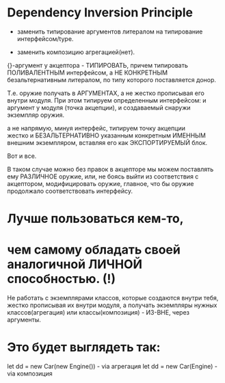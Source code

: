 # Dependency Inversion Principle
- заменить типирование аргументов литералом на типирование интерфейсом/type.

- заменить композицию агрегацией(нет).

{}-аргумент у акцептора - ТИПИРОВАТЬ, 
причем типировать ПОЛИВАЛЕНТНЫМ интерфейсом, 
а НЕ КОНКРЕТНЫМ безальтернативным литералом, по типу которого поставляется донор.

Т.е. оружие получать в АРГУМЕНТАХ, а не жестко прописывая его внутри модуля.
При этом типируем определенным интерфейсом:
и аргумент у модуля (точка акцепции), 
и создаваемый снаружи экземпляр оружия.

а не напрямую, минуя интерфейс, типируем точку акцепции  
жестко и БЕЗАЛЬТЕРНАТИВНО указанным конкретным ИМЕННЫМ внешним экземпляром,
вставляя его как ЭКСПОРТИРУЕМЫЙ блок.
 
Вот и все.

В таком случае можно без правок в акцепторе мы можем поставлять ему РАЗЛИЧНОЕ оружие,
или, не боясь выйти из соответствия с акцептором, модифицировать оружие, 
главное, что бы оружие продолжало соответствовать интерфейсу.


# Лучше пользоваться кем-то,
# чем самому обладать своей аналогичной ЛИЧНОЙ способностью. (!)

Не работать с экземплярами классов, которые создаются внутри тебя, жестко прописывая их внутри модуля,
а получать экземпляры нужных классов(агрегация) или классы(композиция) - ИЗ-ВНЕ,
через аргументы.



# Это будет выглядеть так:
let dd = new Car(new Engine())   - via агрегация
let dd = new Car(Engine)         - via композиция

